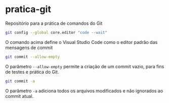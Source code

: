# pratica-git
Repositório para a prática de comandos do Git

~~~bash
git config --global core.editor "code --wait"
~~~

O comando acima define o Visual Studio Code como o editor padrão das mensagens de commit

~~~bash
git commit --allow-empty
~~~

O parâmetro `--allow-empty` permite a criação de um commit vazio, para fins de testes e prática do Git.

~~~bash
git commit -a 
~~~

O parâmetro `-a` adiciona todos os arquivos modificados e não ignorados ao commit atual.